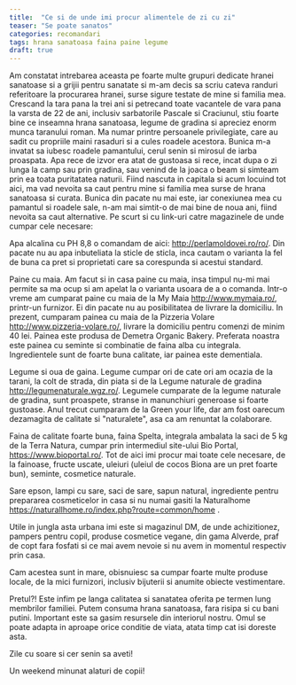 ```yaml
---
title:  "Ce si de unde imi procur alimentele de zi cu zi"
teaser: "Se poate sanatos"
categories: recomandari
tags: hrana sanatoasa faina paine legume
draft: true
---
```


Am constatat intrebarea aceasta pe foarte multe grupuri dedicate hranei sanatoase si a grijii pentru sanatate si m-am decis sa scriu cateva randuri referitoare la procurarea hranei, surse sigure testate de mine si familia mea.
Crescand la tara pana la trei ani si petrecand toate vacantele de vara pana la varsta de 22 de ani, inclusiv sarbatorile Pascale si Craciunul, stiu foarte bine ce inseamna hrana sanatoasa, legume de gradina si apreciez enorm munca taranului roman.
Ma numar printre persoanele privilegiate, care au sadit cu propriile maini rasaduri si a cules roadele acestora. Bunica m-a invatat sa iubesc roadele pamantului, cerul senin si mirosul de iarba proaspata. Apa rece de izvor era atat de gustoasa si rece, incat dupa o zi lunga la camp sau prin gradina, sau venind de la joaca o beam si simteam prin ea toata puritatatea naturii. 
Fiind nascuta in capitala si acum locuind tot aici, ma vad nevoita sa caut pentru mine si familia mea surse de hrana sanatoasa si curata. Bunica din pacate nu mai este, iar conexiunea mea cu pamantul si roadele sale, n-am mai simtit-o de mai bine de noua ani, fiind nevoita sa caut alternative.
Pe scurt si cu link-uri catre magazinele de unde cumpar cele necesare:

Apa alcalina cu PH 8,8 o comandam de aici: http://perlamoldovei.ro/ro/. Din pacate nu au apa inbuteliata la sticle de sticla, inca cautam o varianta la fel de buna ca pret si proprietati care sa corespunda si acestui standard.

Paine cu maia. Am facut si in casa paine cu maia, insa timpul nu-mi mai permite sa ma ocup si am apelat la o varianta usoara de a o comanda.
Intr-o vreme am cumparat paine cu maia de la My Maia http://www.mymaia.ro/, printr-un furnizor. Ei din pacate nu au posibilitatea de livrare la domiciliu.
In prezent, cumparam painea cu maia de la Pizzeria Volare http://www.pizzeria-volare.ro/, livrare la domiciliu pentru comenzi de minim 40 lei. Painea este produsa de Demetra Organic Bakery. Preferata noastra este painea cu seminte si combinatie de faina alba cu integrala. Ingredientele sunt de foarte buna calitate, iar painea este dementiala.

Legume si oua de gaina. Legume cumpar ori de cate ori am ocazia de la tarani, la colt de strada, din piata si de la Legume naturale de gradina http://legumenaturale.wgz.ro/.
Legumele cumparate de la legume naturale de gradina, sunt proaspete, stranse in manunchiuri generoase si foarte gustoase.
Anul trecut cumparam de la Green your life, dar am fost oarecum dezamagita de calitate si "naturalete", asa ca am renuntat la colaborare.

Faina de calitate foarte buna, faina Spelta, integrala ambalata la saci de 5 kg de la Terra Natura, cumpar prin intermediul site-ului Bio Portal, https://www.bioportal.ro/.
Tot de aici imi procur mai toate cele necesare, de la fainoase, fructe uscate, uleiuri (uleiul de cocos Biona are un pret foarte bun), seminte, cosmetice naturale.

Sare epson, lampi cu sare, saci de sare, sapun natural, ingrediente pentru prepararea cosmeticelor in casa si nu numai gasiti la Naturalhome https://naturallhome.ro/index.php?route=common/home .

Utile in jungla asta urbana imi este si magazinul DM, de unde achizitionez, pampers pentru copil, produse cosmetice vegane, din gama Alverde, praf de copt fara fosfati si ce mai avem nevoie si nu avem in momentul respectiv prin casa.


Cam acestea sunt in mare, obisnuiesc sa cumpar foarte multe produse locale, de la mici furnizori, inclusiv bijuterii si anumite obiecte vestimentare.

Pretul?! Este infim pe langa calitatea si sanatatea oferita pe termen lung membrilor familiei. Putem consuma hrana sanatoasa, fara risipa si cu bani putini. Important este sa gasim resursele din interiorul nostru. Omul se poate adapta in aproape orice conditie de viata, atata timp cat isi doreste asta.

Zile cu soare si cer senin sa aveti!

Un weekend minunat alaturi de copii!

